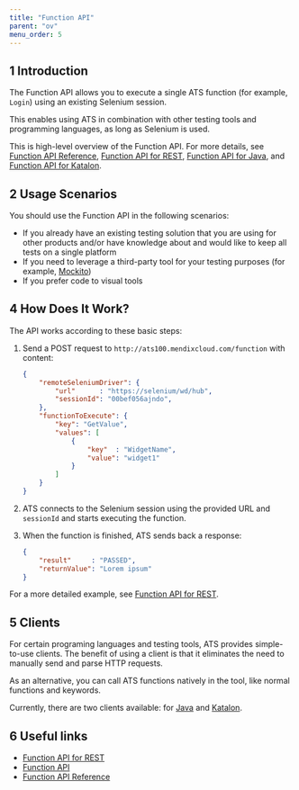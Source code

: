 ```yaml
---
title: "Function API"
parent: "ov"
menu_order: 5
---
```


## 1 Introduction

The Function API allows you to execute a single ATS function (for example, `Login`) using an existing Selenium session.

This enables using ATS in combination with other testing tools and programming languages, as long as Selenium is used.

This is high-level overview of the Function API. For more details, see [Function API Reference](rg-two-function-api), [Function API for REST](ov-function-api-rest), [Function API for Java](ov-function-api-java), and [Function API for Katalon](ov-function-api-katalon).

## 2 Usage Scenarios

You should use the Function API in the following scenarios:

* If you already have an existing testing solution that you are using for other products and/or have knowledge about and would like to keep all tests on a single platform
* If you need to leverage a third-party tool for your testing purposes (for example, [Mockito](https://site.mockito.org/))
* If you prefer code to visual tools

## 4 How Does It Work?

The API works according to these basic steps:

1. Send a POST request to `http://ats100.mendixcloud.com/function` with content:

    ```json
    {
        "remoteSeleniumDriver": {
            "url"      : "https://selenium/wd/hub",
            "sessionId": "00bef056ajndo",
        },
        "functionToExecute": {
            "key": "GetValue",
            "values": [
                {
                    "key"  : "WidgetName",
                    "value": "widget1"
                }
            ]
        }
    }

    ```

2. ATS connects to the Selenium session using the provided URL and `sessionId` and starts executing the function.
3. When the function is finished, ATS sends back a response:

    ```json
    {
        "result"     : "PASSED",
        "returnValue": "Lorem ipsum"
    }
    ```

For a more detailed example, see [Function API for REST](ov-function-api-rest).

## 5 Clients

For certain programing languages and testing tools, ATS provides simple-to-use clients. The benefit of using a client is that it eliminates the need to manually send and parse HTTP requests.

As an alternative, you can call ATS functions natively in the tool, like normal functions and keywords.

Currently, there are two clients available: for [Java](ov-function-api-java) and [Katalon](ov-function-api-katalon).

## 6 Useful links

* [Function API for REST](ov-function-api-rest)
* [Function API](rg-two-function-api)
* [Function API Reference](rg-two-function-api-reference)
